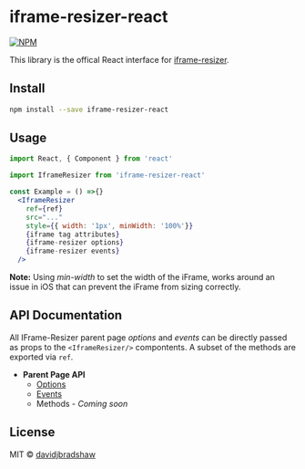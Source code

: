 # iframe-resizer-react

[![NPM](https://img.shields.io/npm/v/iframe-resizer-react.svg)](https://www.npmjs.com/package/iframe-resizer-react)

This library is the offical React interface for [iframe-resizer](https://github.com/davidjbradshaw/iframe-resizer).

## Install

```bash
npm install --save iframe-resizer-react
```

## Usage

```jsx
import React, { Component } from 'react'

import IframeResizer from 'iframe-resizer-react'

const Example = () =>{}
  <IframeResizer
    ref={ref}
    src="..."
    style={{ width: '1px', minWidth: '100%'}}
    {iframe tag attributes}
    {iframe-resizer options}
    {iframe-resizer events}
  />
```

**Note:** Using _min-width_ to set the width of the iFrame, works around an issue in iOS that can prevent the iFrame from sizing correctly.

## API Documentation

All IFrame-Resizer parent page _options_ and _events_ can be directly passed as props to the `<IframeResizer/>` compontents. A subset of the methods are exported via `ref`.

- **Parent Page API**
  - [Options](https://github.com/davidjbradshaw/iframe-resizer/blob/master/docs/parent_page/options.md)
  - [Events](https://github.com/davidjbradshaw/iframe-resizer/blob/master/docs/parent_page/events.md)
  - Methods - _Coming soon_

## License

MIT © [davidjbradshaw](https://github.com/davidjbradshaw)
